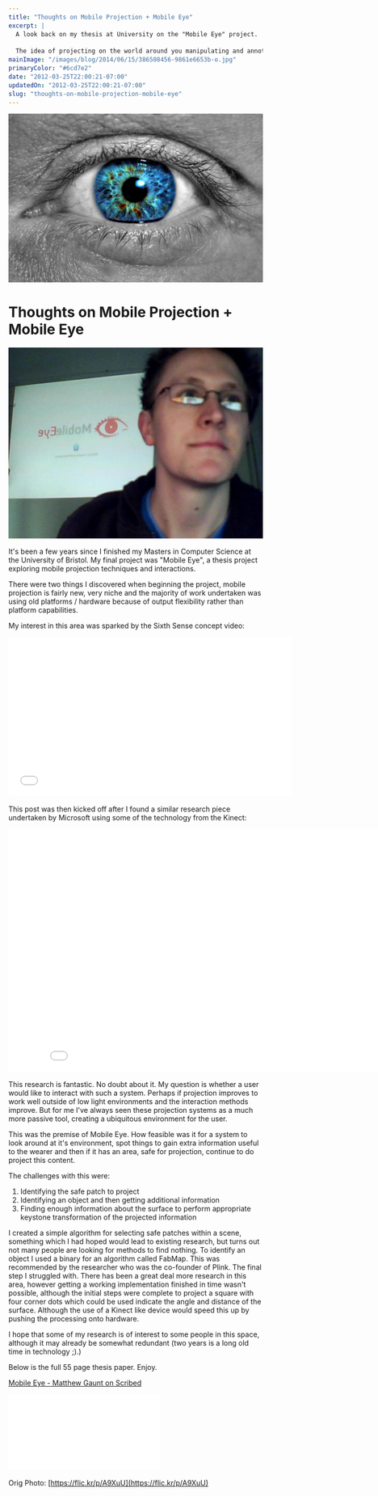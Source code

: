 ```yaml
---
title: "Thoughts on Mobile Projection + Mobile Eye"
excerpt: |
  A look back on my thesis at University on the "Mobile Eye" project.
  
  The idea of projecting on the world around you manipulating and annotating it with useful information.
mainImage: "/images/blog/2014/06/15/386508456-9861e6653b-o.jpg"
primaryColor: "#6cd7e2"
date: "2012-03-25T22:00:21-07:00"
updatedOn: "2012-03-25T22:00:21-07:00"
slug: "thoughts-on-mobile-projection-mobile-eye"
---
```

![Key art for blog post "Thoughts on Mobile Projection + Mobile Eye "](/images/blog/2014/06/15/386508456-9861e6653b-o.jpg)

# Thoughts on Mobile Projection + Mobile Eye 

![Mobile Eye Projection Shot](/images/blog/2012/03/4543458986_41cc430491_z.jpg) 

It's been a few years since I finished my Masters in Computer Science at the University of Bristol. My final project was "Mobile Eye", a thesis project exploring mobile projection techniques and interactions. 

There were two things I discovered when beginning the project, mobile projection is fairly new, very niche and the majority of work undertaken was using old platforms / hardware because of output flexibility rather than platform capabilities. 

My interest in this area was sparked by the Sixth Sense concept video: 

<div class="embed">
<iframe width="560" height="315" src="//www.youtube.com/embed/nZ-VjUKAsao" frameborder="0" allowfullscreen></iframe>
</div>

This post was then kicked off after I found a similar research piece undertaken by Microsoft using some of the technology from the Kinect:

<div class="embed">
<iframe width="853" height="480" src="//www.youtube.com/embed/WLoMecZ80BQ" frameborder="0" allowfullscreen></iframe></div>

This research is fantastic. No doubt about it. My question is whether a user would like to interact with such a system. Perhaps if projection improves to work well outside of low light environments and the interaction methods improve. But for me I've always seen these projection systems as a much more passive tool, creating a ubiquitous environment for the user.

This was the premise of Mobile Eye. How feasible was it for a system to look around at it's environment, spot things to gain extra information useful to the wearer and then if it has an area, safe for projection, continue to do project this content.

The challenges with this were:

  1. Identifying the safe patch to project
  2. Identifying an object and then getting additional information
  3. Finding enough information about the surface to perform appropriate keystone transformation of the projected information

I created a simple algorithm for selecting safe patches within a scene, something which I had hoped would lead to existing research, but turns out not many people are looking for methods to find nothing. To identify an object I used a binary for an algorithm called FabMap. This was recommended by the researcher who was the co-founder of Plink. The final step I struggled with. There has been a great deal more research in this area, however getting a working implementation finished in time wasn't possible, although the initial steps were complete to project a square with four corner dots which could be used indicate the angle and distance of the surface. Although the use of a Kinect like device would speed this up by pushing the processing onto hardware. 

I hope that some of my research is of interest to some people in this space, although it may already be somewhat redundant (two years is a long old time in technology ;).)

Below is the full 55 page thesis paper. Enjoy.

[Mobile Eye - Matthew Gaunt on Scribed](http://www.scribd.com/doc/86679610)

<div class="embed">
<iframe class="scribd_iframe_embed" src="//www.scribd.com/embeds/86679610/content?start_page=1&view_mode=scroll&show_recommendations=true" data-auto-height="false" data-aspect-ratio="undefined" scrolling="no" id="doc_6729" frameborder="0"></iframe>
</div>

Orig Photo: [https://flic.kr/p/A9XuU](https://flic.kr/p/A9XuU)